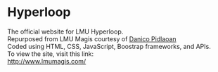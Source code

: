# Hyperloop

The official website for LMU Hyperloop. <br />
Repurposed from LMU Magis courtesy of [Danico Pidlaoan](https://danicobryan.github.io/)   
Coded using HTML, CSS, JavaScript, Boostrap frameworks, and APIs. <br />
To view the site, visit this link: <br />
http://www.lmumagis.com/
